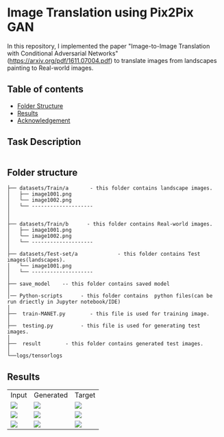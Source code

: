 # Image Translation using Pix2Pix GAN
In this repository,  I implemented the paper "Image-to-Image Translation with Conditional Adversarial Networks"(https://arxiv.org/pdf/1611.07004.pdf) to translate images from landscapes painting to Real-world images. 

## Table of contents
* [Folder Structure](#FolderStructure)
* [Results](#Results)
* [Acknowledgement](#Acknowledgement)
## Task Description

```bash
```
Folder structure
--------------

```
├── datasets/Train/a       - this folder contains landscape images.
│   ├── image1001.png
│   └── image1002.png
│   └── --------------------
│
│
├── datasets/Train/b      - this folder contains Real-world images.
│   ├── image1001.png
│   └── image1002.png
│   └── --------------------  
│
├── datasets/Test-set/a             - this folder contains Test images(landscapes).
│   └── image1001.png
│   └── -------------------- 
│
├── save_model    -- this folder contains saved model
│
│── Python-scripts      - this folder contains  python files(can be run driectly in Jupyter notebook/IDE)
│
├──  train-MANET.py        - this file is used for training image.
│   
├──  testing.py         - this file is used for generating test images.
│   
├──  result        - this folder contains generated test images.
│ 
└──logs/tensorlogs     

```
## Results


<table>
  <tr>
    <td style="text-align: middle;">Input</td>
    <td style="text-align: middle;">Generated</td>
    <td style="text-align: middle;">Target</td>
  </tr>
  <tr>
    <td>
     <img src="https://github.com/Nisnab/Pix2Pix/tree/main/dataset/facades/train/a/image1001.png"/>
    </td>
    <td>
     <img src="https://raw.githubusercontent.com/suhoy901/ImageTranslation/master/Pix2Pix/result/facades/cmp_b0206.jpg"/>
    </td>
    <td>
     <img src="https://raw.githubusercontent.com/suhoy901/ImageTranslation/master/Pix2Pix/dataset/facades/test/b/cmp_b0206.jpg"/>
    </td>
  </tr>
  <tr>
    <td>
     <img src="https://raw.githubusercontent.com/suhoy901/ImageTranslation/master/Pix2Pix/dataset/facades/test/a/cmp_b0239.jpg"/>
    </td>
    <td>
     <img src="https://raw.githubusercontent.com/suhoy901/ImageTranslation/master/Pix2Pix/result/facades/cmp_b0239.jpg"/>
    </td>
    <td>
     <img src="https://raw.githubusercontent.com/suhoy901/ImageTranslation/master/Pix2Pix/dataset/facades/test/b/cmp_b0239.jpg"/>
    </td>
  </tr>
  <tr>
    <td>
     <img src="https://raw.githubusercontent.com/suhoy901/ImageTranslation/master/Pix2Pix/dataset/facades/test/a/cmp_b0360.jpg"/>
    </td>
    <td>
     <img src="https://raw.githubusercontent.com/suhoy901/ImageTranslation/master/Pix2Pix/result/facades/cmp_b0360.jpg"/>
    </td>
    <td>
     <img src="https://raw.githubusercontent.com/suhoy901/ImageTranslation/master/Pix2Pix/dataset/facades/test/b/cmp_b0360.jpg"/>
    </td>
  </tr>
</table>


